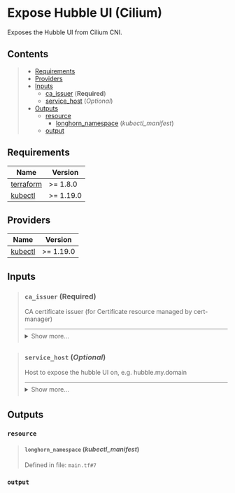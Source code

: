 # Expose Hubble UI (Cilium)

Exposes the Hubble UI from Cilium CNI.
## Contents

<blockquote>

- [Requirements](#requirements)
- [Providers](#providers)
- [Inputs](#inputs)
  - [ca_issuer](#ca_issuer-required) (**Required**)
  - [service_host](#service_host-optional) (*Optional*)
- [Outputs](#outputs)
  - [resource](#resource)
    - [longhorn_namespace](#longhorn_namespace-kubectl_manifest) (*kubectl_manifest*)
  - [output](#output)</blockquote>

## Requirements

| Name | Version |
|------|---------|
| <a name="requirement_terraform"></a> [terraform](#requirement\_terraform) | >= 1.8.0 |
| <a name="requirement_kubectl"></a> [kubectl](#requirement\_kubectl) | >= 1.19.0 |
## Providers

| Name | Version |
|------|---------|
| <a name="provider_kubectl"></a> [kubectl](#provider\_kubectl) | >= 1.19.0 |

## Inputs
<blockquote>

### `ca_issuer` (**Required**)
CA certificate issuer (for Certificate resource managed by cert-manager)

<details style="border-top-color: inherit; border-top-width: 0.1em; border-top-style: solid; padding-top: 0.5em; padding-bottom: 0.5em;">
  <summary>Show more...</summary>

  **Type**:
  ```hcl
    string
  ````
  Defined in file: `variables.tf#1`

</details>
</blockquote>
<blockquote>

### `service_host` (*Optional*)
Host to expose the hubble UI on, e.g. hubble.my.domain

<details style="border-top-color: inherit; border-top-width: 0.1em; border-top-style: solid; padding-top: 0.5em; padding-bottom: 0.5em;">
  <summary>Show more...</summary>

  **Type**:
  ```hcl
    string
  ````
  **Default**:
  ```json
    "hubble.my.world"
  ```
  Defined in file: `variables.tf#6`

</details>
</blockquote>

## Outputs
### `resource`
<blockquote>

#### `longhorn_namespace` (_kubectl_manifest_)
Defined in file: `main.tf#7`
</blockquote>

### `output`